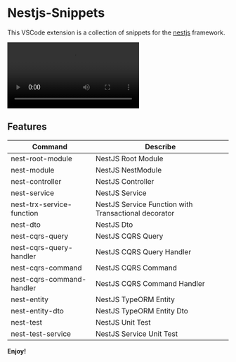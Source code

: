 # Nestjs-Snippets

This VSCode extension is a collection of snippets for the [nestjs](https://nestjs.com/) framework.

![ss](https://i.imgur.com/266Um07.mp4)

## Features

| Command                   | Describe                                             |
| ------------------------- | ---------------------------------------------------- |
| nest-root-module          | NestJS Root Module                                   |
| nest-module               | NestJS NestModule                                    |
| nest-controller           | NestJS Controller                                    |
| nest-service              | NestJS Service                                       |
| nest-trx-service-function | NestJS Service Function with Transactional decorator |
| nest-dto                  | NestJS Dto                                           |
| nest-cqrs-query           | NestJS CQRS Query                                    |
| nest-cqrs-query-handler   | NestJS CQRS Query Handler                            |
| nest-cqrs-command         | NestJS CQRS Command                                  |
| nest-cqrs-command-handler | NestJS CQRS Command Handler                          |
| nest-entity               | NestJS TypeORM Entity                                |
| nest-entity-dto           | NestJS TypeORM Entity Dto                            |
| nest-test                 | NestJS Unit Test                                     |
| nest-test-service         | NestJS Service Unit Test                             |

**Enjoy!**
